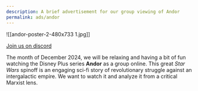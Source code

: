 ```yaml
---
description: A brief advertisement for our group viewing of Andor
permalink: ads/andor
---
```

![[andor-poster-2-480x733 1.jpg]]

[Join us on discord](https://discord.gg/4XwqD9vZY4)

The month of December 2024, we will be relaxing and having a bit of fun watching the Disney Plus series **Andor** as a group online. This great *Star Wars* spinoff is an engaging sci-fi story of revolutionary struggle against an intergalactic empire. We want to watch it and analyze it from a critical Marxist lens.  